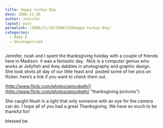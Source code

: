 ```yaml
---
title: Happy turkey Day
date: 2006-11-26
author: Jennifer
layout: post
permalink: /2006/11/26/20061126happy-turkey-day/
categories:
  - Baby E
  - Uncategorized
---
```

Jennifer, noah and I spent the thanksgiving holiday with a couple of friends here in Madison. it was a fantastic day.  Nick is a computer genius who works at Jellyfish and Amy dabbles in photography and graphic design.  She took shots all day of our little feast and  posted some of her pics on flicker. here&#8217;s a link if you want to check them out.

[http://www.flickr.com/photos/amyybeth/](http://www.flickr.com/photos/amyybeth/ "thanksgiving pictures")

She caught Noah in a light that only someone with an eye for the camera can do. I hope all of you had a great Thanksgiving. We have so much to be thankful for!

blessed be.
